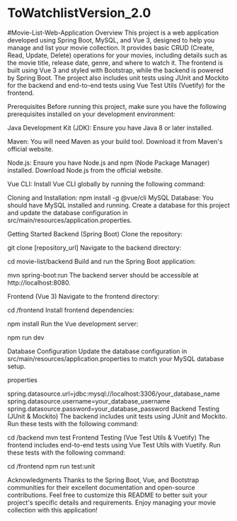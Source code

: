# ToWatchlistVersion_2.0
#Movie-List-Web-Application
Overview
This project is a web application developed using Spring Boot, MySQL, and Vue 3, designed to help you manage and list your movie collection. It provides basic CRUD (Create, Read, Update, Delete) operations for your movies, including details such as the movie title, release date, genre, and where to watch it. The frontend is built using Vue 3 and styled with Bootstrap, while the backend is powered by Spring Boot. The project also includes unit tests using JUnit and Mockito for the backend and end-to-end tests using Vue Test Utils (Vuetify) for the frontend.


Prerequisites
Before running this project, make sure you have the following prerequisites installed on your development environment:

Java Development Kit (JDK): Ensure you have Java 8 or later installed.

Maven: You will need Maven as your build tool. Download it from Maven's official website.

Node.js: Ensure you have Node.js and npm (Node Package Manager) installed. Download Node.js from the official website.

Vue CLI: Install Vue CLI globally by running the following command:

Cloning and Installation:
npm install -g @vue/cli
MySQL Database: You should have MySQL installed and running. Create a database for this project and update the database configuration in src/main/resources/application.properties.

Getting Started
Backend (Spring Boot)
Clone the repository:


git clone [repository_url]
Navigate to the backend directory:

cd movie-list/backend
Build and run the Spring Boot application:


mvn spring-boot:run
The backend server should be accessible at http://localhost:8080.

Frontend (Vue 3)
Navigate to the frontend directory:


cd /frontend
Install frontend dependencies:

npm install
Run the Vue development server:

npm run dev


Database Configuration
Update the database configuration in src/main/resources/application.properties to match your MySQL database setup.

properties

spring.datasource.url=jdbc:mysql://localhost:3306/your_database_name
spring.datasource.username=your_database_username
spring.datasource.password=your_database_password
Backend Testing (JUnit & Mockito)
The backend includes unit tests using JUnit and Mockito. Run these tests with the following command:


cd /backend
mvn test
Frontend Testing (Vue Test Utils & Vuetify)
The frontend includes end-to-end tests using Vue Test Utils with Vuetify. Run these tests with the following command:


cd /frontend
npm run test:unit


Acknowledgments
Thanks to the Spring Boot, Vue, and Bootstrap communities for their excellent documentation and open-source contributions.
Feel free to customize this README to better suit your project's specific details and requirements. Enjoy managing your movie collection with this application!



